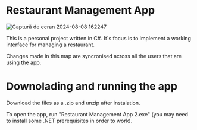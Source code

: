 # Restaurant Management App

![Captură de ecran 2024-08-08 162247](https://github.com/user-attachments/assets/5ef5f252-aae1-48eb-be9a-d67c9cd31220)

This is a personal project written in C#. It`s focus is to implement a working interface for managing a restaurant.

Changes made in this map are syncronised across all the users that are using the app.

# Downolading and running the app

Download the files as a .zip and unzip after instalation.

To open the app, run "Restaurant Management App 2.exe" (you may need to install some .NET prerequisites in order to work).
